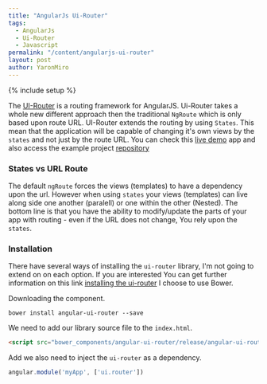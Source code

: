 ```yaml
---
title: "AngularJs Ui-Router"
tags:
  - AngularJs
  - Ui-Router
  - Javascript
permalink: "/content/angularjs-ui-router"
layout: post
author: YaronMiro
---
```

{% include setup %}

The [UI-Router](http://angular-ui.github.io/) is a routing framework for AngularJS. Ui-Router takes a whole new different approach then the traditional ```NgRoute``` which is only based upon route URL. UI-Router extends the routing by using ```States```.
This mean that the application will be capable of changing it's own views by the ```states``` and not just by the route URL.
You can check this [live demo](http://yaronmiro.github.io/AngularJs-UI-Router---Example) app and also access the example project [repository](https://github.com/YaronMiro/AngularJs-UI-Router---Example)

<!-- more -->

### States vs URL Route

The default ```ngRoute``` forces the views (templates) to have a dependency upon the url. However when using ```states``` your views (templates) can live along side one another (paralell) or one within the other (Nested).
The bottom line is that you have the ability to modify/update the parts of your app with routing - even if the URL does not change, You rely upon the ```states```.


### Installation

There have several ways of installing the ```ui-router``` library, I'm not going to extend on on each option. If you are interested You can get further information on this link [installing the ui-router](http://angular-ui.github.io/ui-router/) I choose to use Bower.

Downloading the component.

```
bower install angular-ui-router --save
```

We need to add our library source file to the ```index.html```.

```html
<script src="bower_components/angular-ui-router/release/angular-ui-router.js"></script>
```

Add we also need to inject the ```ui-router``` as a dependency.

```js
angular.module('myApp', ['ui.router'])
```
